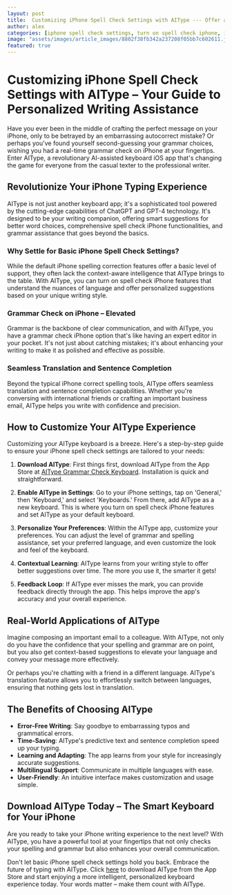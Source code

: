 ```yaml
---
layout: post
title:  Customizing iPhone Spell Check Settings with AIType --- Offer a guide on customizing spell check settings on iPhone using AIType for personalized writing assistance.
author: alex
categories: [iphone spell check settings, turn on spell check iphone, iphone spelling correction, grammar check on iphone, iphone correct spelling, spell check iphone, grammar check iphone]
image: "assets/images/article_images/8802f38fb342a237208f05bb7c602611.jpg"
featured: true
---
```


# Customizing iPhone Spell Check Settings with AIType – Your Guide to Personalized Writing Assistance

Have you ever been in the middle of crafting the perfect message on your iPhone, only to be betrayed by an embarrassing autocorrect mistake? Or perhaps you've found yourself second-guessing your grammar choices, wishing you had a real-time grammar check on iPhone at your fingertips. Enter AIType, a revolutionary AI-assisted keyboard iOS app that's changing the game for everyone from the casual texter to the professional writer.

## Revolutionize Your iPhone Typing Experience

AIType is not just another keyboard app; it's a sophisticated tool powered by the cutting-edge capabilities of ChatGPT and GPT-4 technology. It's designed to be your writing companion, offering smart suggestions for better word choices, comprehensive spell check iPhone functionalities, and grammar assistance that goes beyond the basics.

### Why Settle for Basic iPhone Spell Check Settings?

While the default iPhone spelling correction features offer a basic level of support, they often lack the context-aware intelligence that AIType brings to the table. With AIType, you can turn on spell check iPhone features that understand the nuances of language and offer personalized suggestions based on your unique writing style.

### Grammar Check on iPhone – Elevated

Grammar is the backbone of clear communication, and with AIType, you have a grammar check iPhone option that's like having an expert editor in your pocket. It's not just about catching mistakes; it's about enhancing your writing to make it as polished and effective as possible.

### Seamless Translation and Sentence Completion

Beyond the typical iPhone correct spelling tools, AIType offers seamless translation and sentence completion capabilities. Whether you're conversing with international friends or crafting an important business email, AIType helps you write with confidence and precision.

## How to Customize Your AIType Experience

Customizing your AIType keyboard is a breeze. Here's a step-by-step guide to ensure your iPhone spell check settings are tailored to your needs:

1. **Download AIType**: First things first, download AIType from the App Store at [AIType Grammar Check Keyboard](https://apps.apple.com/us/app/aitype-grammar-check-keyboard/id6469163944). Installation is quick and straightforward.

2. **Enable AIType in Settings**: Go to your iPhone settings, tap on 'General,' then 'Keyboard,' and select 'Keyboards.' From there, add AIType as a new keyboard. This is where you turn on spell check iPhone features and set AIType as your default keyboard.

3. **Personalize Your Preferences**: Within the AIType app, customize your preferences. You can adjust the level of grammar and spelling assistance, set your preferred language, and even customize the look and feel of the keyboard.

4. **Contextual Learning**: AIType learns from your writing style to offer better suggestions over time. The more you use it, the smarter it gets!

5. **Feedback Loop**: If AIType ever misses the mark, you can provide feedback directly through the app. This helps improve the app's accuracy and your overall experience.

## Real-World Applications of AIType

Imagine composing an important email to a colleague. With AIType, not only do you have the confidence that your spelling and grammar are on point, but you also get context-based suggestions to elevate your language and convey your message more effectively.

Or perhaps you're chatting with a friend in a different language. AIType's translation feature allows you to effortlessly switch between languages, ensuring that nothing gets lost in translation.

## The Benefits of Choosing AIType

- **Error-Free Writing**: Say goodbye to embarrassing typos and grammatical errors.
- **Time-Saving**: AIType's predictive text and sentence completion speed up your typing.
- **Learning and Adapting**: The app learns from your style for increasingly accurate suggestions.
- **Multilingual Support**: Communicate in multiple languages with ease.
- **User-Friendly**: An intuitive interface makes customization and usage simple.

## Download AIType Today – The Smart Keyboard for Your iPhone

Are you ready to take your iPhone writing experience to the next level? With AIType, you have a powerful tool at your fingertips that not only checks your spelling and grammar but also enhances your overall communication.

Don't let basic iPhone spell check settings hold you back. Embrace the future of typing with AIType. Click [here](https://apps.apple.com/us/app/aitype-grammar-check-keyboard/id6469163944) to download AIType from the App Store and start enjoying a more intelligent, personalized keyboard experience today. Your words matter – make them count with AIType.